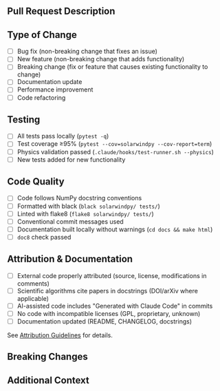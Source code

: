 ## Pull Request Description

<!-- Provide a brief description of changes -->

## Type of Change

- [ ] Bug fix (non-breaking change that fixes an issue)
- [ ] New feature (non-breaking change that adds functionality)
- [ ] Breaking change (fix or feature that causes existing functionality to change)
- [ ] Documentation update
- [ ] Performance improvement
- [ ] Code refactoring

## Testing

- [ ] All tests pass locally (`pytest -q`)
- [ ] Test coverage ≥95% (`pytest --cov=solarwindpy --cov-report=term`)
- [ ] Physics validation passed (`.claude/hooks/test-runner.sh --physics`)
- [ ] New tests added for new functionality

## Code Quality

- [ ] Code follows NumPy docstring conventions
- [ ] Formatted with black (`black solarwindpy/ tests/`)
- [ ] Linted with flake8 (`flake8 solarwindpy/ tests/`)
- [ ] Conventional commit messages used
- [ ] Documentation built locally without warnings (`cd docs && make html`)
- [ ] `doc8` check passed

## Attribution & Documentation

- [ ] External code properly attributed (source, license, modifications in comments)
- [ ] Scientific algorithms cite papers in docstrings (DOI/arXiv where applicable)
- [ ] AI-assisted code includes "Generated with Claude Code" in commits
- [ ] No code with incompatible licenses (GPL, proprietary, unknown)
- [ ] Documentation updated (README, CHANGELOG, docstrings)

See [Attribution Guidelines](.claude/docs/ATTRIBUTION.md) for details.

## Breaking Changes

<!-- If applicable, describe breaking changes and migration path -->

## Additional Context

<!-- Add any other context about the PR here -->
